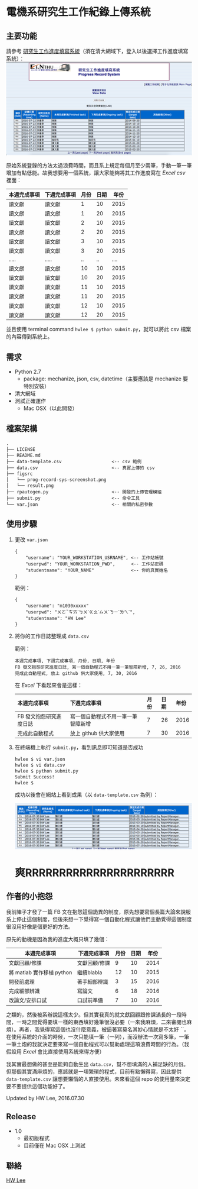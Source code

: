 # 電機系研究生工作紀錄上傳系統

## 主要功能
請參考 [研究生工作進度填寫系統](http://emgt.ee.nthu.edu.tw/index.html)（須在清大網域下，登入以後選擇工作進度填寫系統）：
![](./figsrc/prog-record-sys-screenshot.png)

原始系統登錄的方法太過浪費時間，而且系上規定每個月至少兩筆，手動一筆一筆增加有點低能。故我想要用一個系統，讓大家能夠將其工作進度寫在 *Excel csv* 裡面：

| 本週完成事項 | 下週完成事項 | 月份 | 日期 | 年份 |
|--------|--------|-------|-------|-------|
| 讀文獻 | 讀文獻 | 1  | 10 | 2015 |
| 讀文獻 | 讀文獻 | 1  | 20 | 2015 |
| 讀文獻 | 讀文獻 | 2  | 10 | 2015 |
| 讀文獻 | 讀文獻 | 2  | 20 | 2015 |
| 讀文獻 | 讀文獻 | 3  | 10 | 2015 |
| 讀文獻 | 讀文獻 | 3  | 20 | 2015 |
| ..... | ..... | .. | .. | .... |
| 讀文獻 | 讀文獻 | 10 | 10 | 2015 |
| 讀文獻 | 讀文獻 | 10 | 20 | 2015 |
| 讀文獻 | 讀文獻 | 11 | 10 | 2015 |
| 讀文獻 | 讀文獻 | 11 | 20 | 2015 |
| 讀文獻 | 讀文獻 | 12 | 10 | 2015 |
| 讀文獻 | 讀文獻 | 12 | 20 | 2015 |

並且使用 terminal command `hwlee $ python submit.py`，就可以將此 csv 檔案的內容傳到系統上。

## 需求
* Python 2.7
	* package: mechanize, json, csv, datetime（主要應該是 mechanize 要特別安裝）
* 清大網域
* 測試正確運作
	* Mac OSX（以此開發）

## 檔案架構
```
.
├── LICENSE
├── README.md
├── data-template.csv                   <-- csv 範例
├── data.csv                            <-- 真實上傳的 csv
├── figsrc
│   └── prog-record-sys-screenshot.png
│   └── result.png
├── rpautogen.py                        <-- 開發的上傳管理模組
├── submit.py                           <-- 命令工具
└── var.json                            <-- 相關的私密參數
```

## 使用步驟 

1. 更改 `var.json`

	```
	{
		"username": "YOUR_WORKSTATION_USRNAME", <-- 工作站帳號
		"userpwd": "YOUR_WORKSTATION_PWD",      <-- 工作站密碼
		"studentname": "YOUR_NAME"              <-- 你的真實姓名
	}
	```
	範例：
	
	```
	{
		"username": "m1030xxxxx"
		"userpwd": "ㄨㄛˇㄘㄞˊㄅㄨˊㄍㄠˋㄙㄨˋㄋㄧˋㄌㄟˊ",
		"studentname": "HW Lee"
	}
	```
2. 將你的工作日誌整理成 `data.csv`
	
	範例：
	
	```
	本週完成事項, 下週完成事項, 月份, 日期, 年份
	FB 發文抱怨研究進度日誌, 寫一個自動程式不用一筆一筆智障新增, 7, 26, 2016
	完成此自動程式, 放上 github 供大家使用, 7, 30, 2016
	```
	
	在 *Excel* 下看起來會是這樣：
	
	| 本週完成事項 | 下週完成事項 | 月份 | 日期 | 年份 |
	|--------|--------|-------|-------|-------|
	| FB 發文抱怨研究進度日誌 | 寫一個自動程式不用一筆一筆智障新增 | 7 | 26 | 2016 |
	| 完成此自動程式 | 放上 github 供大家使用 | 7 | 30 | 2016
	
3. 在終端機上執行 `submit.py`，看到訊息即可知道是否成功

	```
	hwlee $ vi var.json
	hwlee $ vi data.csv
	hwlee $ python submit.py
	Submit Success!
	hwlee $
	```
	
	成功以後會在網站上看到成果（以 `data-template.csv` 為例）：

	![](./figsrc/result.png)

	# 爽RRRRRRRRRRRRRRRRRRRRRR

## 作者的小抱怨

我前陣子才發了一篇 FB 文在抱怨這個詭異的制度，原先想要寫個長篇大論來說服系上停止這個制度，但後來想一下覺得寫一個自動化程式讓他們主動覺得這個制度很沒用好像是個更好的方法。

原先的動機是因為我的進度大概只填了幾個：

| 本週完成事項 | 下週完成事項 | 月份 | 日期 | 年份 |
|--------|--------|-------|-------|-------|
| 文獻回顧/修課 | 文獻回顧/修課 | 9 | 10 | 2014 |
| 將 matlab 實作移植 python | 繼續blabla | 12 | 10 | 2015 |
| 開發前處理 | 著手細部辨識 | 3 | 15 | 2016 |
| 完成細部辨識 | 寫論文 | 6 | 18 | 2016 |
| 改論文/安排口試 | 口試前準備 | 7 | 10 | 2016 |

之類的，然後被系辦說這樣太少。但其實我真的就文獻回顧跟修課滿長的一段時間，一時之間覺得要填一樣的東西填好幾筆很沒必要（一來我麻煩，二來審閱也麻煩）。再者，我覺得寫這個也沒什麼意義，被逼著寫莫名其妙心情就是不太好 ˋˊ。在使用系統的介面的時候，一次只能填一筆（一列），而沒辦法一次寫多筆，一筆一筆土炮的我就決定要來寫一個自動程式可以幫助處理這項浪費時間的行為。（我假設用 *Excel* 會比直接使用系統來得方便）

我其實最想做的甚至是能夠自動生出 `data.csv`，幫不想填滿的人補足缺的月份。但那個其實滿麻煩的，應該就是一項繁瑣的程式，目前有點懶得寫，因此提供 `data-template.csv` 讓想要懶惰的人直接使用。未來看這個 repo 的使用量來決定要不要提供這個功能好了。

Updated by HW Lee, 2016.07.30

## Release
* 1.0
	* 最初版程式
	* 目前僅在 Mac OSX 上測試

## 聯絡
[HW Lee](mailto:tony123930@yahoo.com.tw)